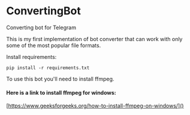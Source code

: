 # ConvertingBot
Converting bot for Telegram

This is my first implementation of bot converter that can work with only some of the most popular file formats. 

Install requirements:

`pip install -r requirements.txt`

To use this bot you'll need to install ffmpeg.

#### Here is a link to install ffmpeg for windows: 

[https://www.geeksforgeeks.org/how-to-install-ffmpeg-on-windows/]()